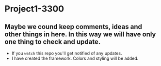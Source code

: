 # Project1-3300

## Maybe we cound keep comments, ideas and other things in here. In this way we will have only one thing to check and update.

- If you `watch` this repo you'll get notified of any updates. 
- I have created the framework. Colors and styling will be added.


